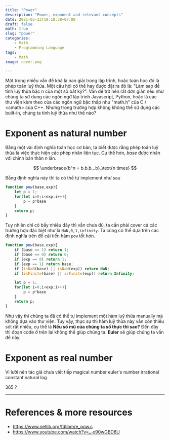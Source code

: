 ```yaml
---
title: "Power"
description: "Power, exponent and relevant concepts"
date: 2021-05-23T19:18:38+07:00
draft: false
math: true
slug: "power"
categories:
    - Math
    - Programming Language
tags:
    - Math
image: cover.png

---
```

Một trong nhiều vấn đề khá là nan giải trong lập trình, hoặc toán học đó là phép toán luỹ thừa. Một câu hỏi có thể hay được đặt ra đó là: "Làm sao để tính luỹ thừa bậc n của một số bất kỳ?". Vấn đề trở nên rất đơn giản nếu như chúng ta sử dụng các ngôn ngữ lập trình Javascript, Python, hoặc là các thư viện kèm theo của các ngôn ngữ bậc thấp như "math.h" của C / \<cmath\> của C++. Nhưng trong trường hợp không không thể sử dụng các built-in, chúng ta tính luỹ thừa như thế nào?

# Exponent as natural number
Bằng một vài định nghĩa toán học cơ bản, ta biết được rằng phép toán luỹ thừa là việc thực hiện các phép nhân liên tục. Cụ thể hơn, *base* được nhân với chính bản thân *n* lần.

$$
 \underbrace{b^n = b.b.b...b}_\text{n times} 
$$

Bằng định nghĩa này thì ta có thể tự implement như sau
```javascript
function pow(base,exp){
    let p = 1;
    for(let i=0;i<exp;i++){
        p = p*base
    }
    return p;
}
```

Tuy nhiên chỉ có bấy nhiêu đây thì vẫn chưa đủ, ta cần phải cover cả các trường hợp đặc biệt như là `NaN,0,1,infinity`. Ta cũng có thể dựa trên các định nghĩa trên để cải tiến hàm `pow` tốt hơn.

```javascript
function pow(base,exp){
    if (base == 1) return 1;
    if (base == 0) return 0;
    if (exp == 0) return 1;
    if (exp == 1) return base;
    if (isNaN(base) || isNaN(exp)) return NaN;
    if (isFinite(base) || isFinite(exp)) return Infinity;

    let p = 1;
    for(let i=0;i<exp;i++){
        p = p*base
    }
    return p;
}
```
Như vậy thì chúng ta đã có thể tự implement một hàm luỹ thừa manually mà không dựa vào thư viện. Tuy vậy, thực sự thì hàm luỹ thừa này vẫn còn thiếu sót rất nhiều, cụ thể là **Nếu số mũ của chúng ta số thực thì sao?** Đến đây thì đoạn code ở trên lại không thể giúp chúng ta. **Euler** sẽ giúp chúng ta vấn đề này.

# Exponent as real number
Vì lười nên tác giả chưa viết tiếp
magical number
euler's number 
irrational constant
natural log

365 ?

---
# References & more resources
- https://www.netlib.org/fdlibm/e_pow.c
- https://www.youtube.com/watch?v=_-x90wGBD8U

